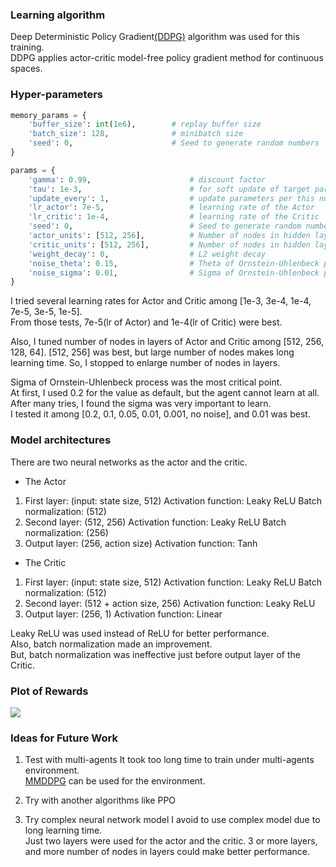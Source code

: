 ### Learning algorithm
Deep Deterministic Policy Gradient[(DDPG)](https://arxiv.org/abs/1509.02971) algorithm was used for this training.<br>
DDPG applies actor-critic model-free policy gradient method for continuous spaces.

### Hyper-parameters
```python
memory_params = {
    'buffer_size': int(1e6),        # replay buffer size
    'batch_size': 128,              # minibatch size
    'seed': 0,                      # Seed to generate random numbers
}
```

```python
params = {
    'gamma': 0.99,                      # discount factor
    'tau': 1e-3,                        # for soft update of target parameters
    'update_every': 1,                  # update parameters per this number
    'lr_actor': 7e-5,                   # learning rate of the Actor
    'lr_critic': 1e-4,                  # learning rate of the Critic
    'seed': 0,                          # Seed to generate random numbers
    'actor_units': [512, 256],          # Number of nodes in hidden layers of the Actor
    'critic_units': [512, 256],         # Number of nodes in hidden layers of the Critic
    'weight_decay': 0,                  # L2 weight decay
    'noise_theta': 0.15,                # Theta of Ornstein-Uhlenbeck process
    'noise_sigma': 0.01,                # Sigma of Ornstein-Uhlenbeck process
}
```
I tried several learning rates for Actor and Critic among [1e-3, 3e-4, 1e-4, 7e-5, 3e-5, 1e-5].<br>
From those tests, 7e-5(lr of Actor) and 1e-4(lr of Critic) were best.<br>

Also, I tuned number of nodes in layers of Actor and Critic among [512, 256, 128, 64].
[512, 256] was best, but large number of nodes makes long learning time.
So, I stopped to enlarge number of nodes in layers.

Sigma of Ornstein-Uhlenbeck process was the most critical point.<br>
At first, I used 0.2 for the value as default, but the agent cannot learn at all.<br>
After many tries, I found the sigma was very important to learn.<br>
I tested it among [0.2, 0.1, 0.05, 0.01, 0.001, no noise], and 0.01 was best.

### Model architectures
There are two neural networks as the actor and the critic.

* The Actor
1. First layer: (input: state size, 512)
   Activation function: Leaky ReLU
   Batch normalization: (512)
2. Second layer: (512, 256)
   Activation function: Leaky ReLU
   Batch normalization: (256)
3. Output layer: (256, action size)
   Activation function: Tanh

* The Critic
1. First layer: (input: state size, 512)
   Activation function: Leaky ReLU
   Batch normalization: (512)
2. Second layer: (512 + action size, 256)
   Activation function: Leaky ReLU
3. Output layer: (256, 1)
   Activation function: Linear

Leaky ReLU was used instead of ReLU for better performance.<br>
Also, batch normalization made an improvement.<br>
But, batch normalization was ineffective just before output layer of the Critic.<br>

### Plot of Rewards
![](ddpg_plot.jpg)

### Ideas for Future Work
1. Test with multi-agents
It took too long time to train under multi-agents environment.<br>
[MMDDPG](https://arxiv.org/abs/1706.02275) can be used for the environment.

2. Try with another algorithms like PPO

3. Try complex neural network model
I avoid to use complex model due to long learning time.<br>
Just two layers were used for the actor and the critic.
3 or more layers, and more number of nodes in layers could make better performance.